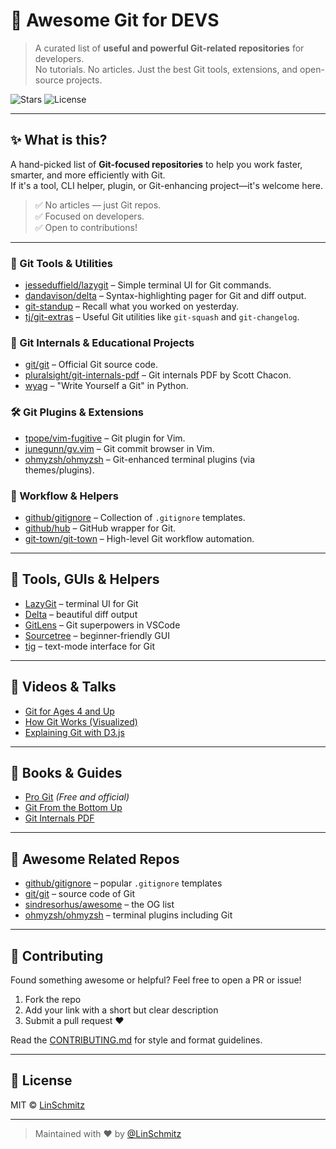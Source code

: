 # 🚀 Awesome Git for DEVS

> A curated list of **useful and powerful Git-related repositories** for developers.  
> No tutorials. No articles. Just the best Git tools, extensions, and open-source projects.

![Stars](https://img.shields.io/github/stars/LinSchmitz/awesome-git-for-devs?style=social)
![License](https://img.shields.io/github/license/LinSchmitz/awesome-git-for-devs)

---

## ✨ What is this?

A hand-picked list of **Git-focused repositories** to help you work faster, smarter, and more efficiently with Git.  
If it's a tool, CLI helper, plugin, or Git-enhancing project—it's welcome here.

> ✅ No articles — just Git repos.  
> ✅ Focused on developers.  
> ✅ Open to contributions!

---

### 🔧 Git Tools & Utilities

- [jesseduffield/lazygit](https://github.com/jesseduffield/lazygit) – Simple terminal UI for Git commands.
- [dandavison/delta](https://github.com/dandavison/delta) – Syntax-highlighting pager for Git and diff output.
- [git-standup](https://github.com/kamranahmedse/git-standup) – Recall what you worked on yesterday.
- [tj/git-extras](https://github.com/tj/git-extras) – Useful Git utilities like `git-squash` and `git-changelog`.

### 🧠 Git Internals & Educational Projects

- [git/git](https://github.com/git/git) – Official Git source code.
- [pluralsight/git-internals-pdf](https://github.com/pluralsight/git-internals-pdf) – Git internals PDF by Scott Chacon.
- [wyag](https://github.com/micropython-utilities/wyag) – "Write Yourself a Git" in Python.

### 🛠 Git Plugins & Extensions

- [tpope/vim-fugitive](https://github.com/tpope/vim-fugitive) – Git plugin for Vim.
- [junegunn/gv.vim](https://github.com/junegunn/gv.vim) – Git commit browser in Vim.
- [ohmyzsh/ohmyzsh](https://github.com/ohmyzsh/ohmyzsh) – Git-enhanced terminal plugins (via themes/plugins).

### 🎯 Workflow & Helpers

- [github/gitignore](https://github.com/github/gitignore) – Collection of `.gitignore` templates.
- [github/hub](https://github.com/github/hub) – GitHub wrapper for Git.
- [git-town/git-town](https://github.com/git-town/git-town) – High-level Git workflow automation.

---

## 🧰 Tools, GUIs & Helpers

- [LazyGit](https://github.com/jesseduffield/lazygit) – terminal UI for Git
- [Delta](https://github.com/dandavison/delta) – beautiful diff output
- [GitLens](https://gitlens.amod.io/) – Git superpowers in VSCode
- [Sourcetree](https://www.sourcetreeapp.com/) – beginner-friendly GUI
- [tig](https://github.com/jonas/tig) – text-mode interface for Git

---

## 🎥 Videos & Talks

- [Git for Ages 4 and Up](https://www.youtube.com/watch?v=1ffBJ4sVUb4)
- [How Git Works (Visualized)](https://www.youtube.com/watch?v=ZDR433b0HJY)
- [Explaining Git with D3.js](https://onlywei.github.io/explain-git-with-d3/)

---

## 📘 Books & Guides

- [Pro Git](https://git-scm.com/book/en/v2) _(Free and official)_
- [Git From the Bottom Up](https://jwiegley.github.io/git-from-the-bottom-up/)
- [Git Internals PDF](https://github.com/pluralsight/git-internals-pdf)

---

## 💎 Awesome Related Repos

- [github/gitignore](https://github.com/github/gitignore) – popular `.gitignore` templates
- [git/git](https://github.com/git/git) – source code of Git
- [sindresorhus/awesome](https://github.com/sindresorhus/awesome) – the OG list
- [ohmyzsh/ohmyzsh](https://github.com/ohmyzsh/ohmyzsh) – terminal plugins including Git

---

## 🤝 Contributing

Found something awesome or helpful?
Feel free to open a PR or issue!

1. Fork the repo
2. Add your link with a short but clear description
3. Submit a pull request ❤️

Read the [CONTRIBUTING.md](CONTRIBUTING.md) for style and format guidelines.

---

## 📝 License

MIT © [LinSchmitz](https://github.com/LinSchmitz)

---

> Maintained with ❤️ by [@LinSchmitz](https://github.com/LinSchmitz)

```

```
